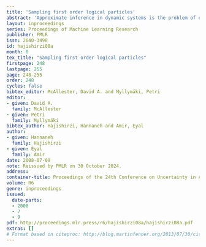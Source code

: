 ```yaml
---
title: 'Sampling first order logical particles'
abstract: 'Approximate inference in dynamic systems is the problem of estimating the state of the system given a sequence of actions and partial observations. High precision estimation is fundamental in many applications like diagnosis, natural language processing, tracking, planning, and robotics. In this paper we present an algorithm that samples possible deterministic executions of a probabilistic sequence. The algorithm takes advantage of a compact representation (using first order logic) for actions and world states to improve the precision of its estimation. Theoretical and empirical results show that the algorithm’s expected error is smaller than propositional sampling and Sequential Monte Carlo (SMC) sampling techniques.'
layout: inproceedings
series: Proceedings of Machine Learning Research
publisher: PMLR
issn: 2640-3498
id: hajishirzi08a
month: 0
tex_title: "Sampling first order logical particles"
firstpage: 248
lastpage: 255
page: 248-255
order: 248
cycles: false
bibtex_editor: McAllester, David A. and Myllymäki, Petri
editor:
- given: David A.
  family: McAllester
- given: Petri
  family: Myllymäki
bibtex_author: Hajishirzi, Hannaneh and Amir, Eyal
author:
- given: Hannaneh
  family: Hajishirzi
- given: Eyal
  family: Amir 
date: 2008-07-09
note: Reissued by PMLR on 30 October 2024.
address:
container-title: Proceedings of the 24th Conference on Uncertainty in Artificial Intelligence
volume: R6
genre: inproceedings
issued:
  date-parts:
  - 2008
  - 7
  - 9
pdf: http://proceedings.mlr.press/r6/hajishirzi08a/hajishirzi08a.pdf
extras: []
# Format based on citeproc: http://blog.martinfenner.org/2013/07/30/citeproc-yaml-for-bibliographies/
---
```

